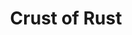 ---
layout: default
title: Crust of Rust
nav_order: 4
has_children: true
permalink: /docs/crust_of_rust
---